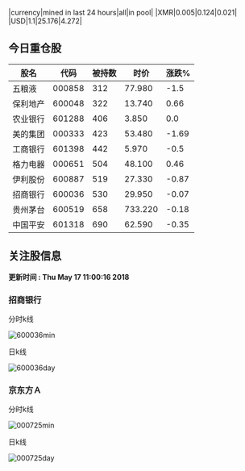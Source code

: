 |currency|mined in last 24 hours|all|in pool|
|XMR|0.005|0.124|0.021|
|USD|1.1|25.176|4.272|

## 今日重仓股 

|股名|代码|被持数|时价|涨跌%|
|---|---|---|---|---|
|五粮液|000858|312|77.980|-1.5|
|保利地产|600048|322|13.740|0.66|
|农业银行|601288|406|3.850|0.0|
|美的集团|000333|423|53.480|-1.69|
|工商银行|601398|442|5.970|-0.5|
|格力电器|000651|504|48.100|0.46|
|伊利股份|600887|519|27.330|-0.87|
|招商银行|600036|530|29.950|-0.07|
|贵州茅台|600519|658|733.220|-0.18|
|中国平安|601318|690|62.590|-0.35|

## 关注股信息
**更新时间 : Thu May 17 11:00:16 2018**
### 招商银行 
分时k线

![600036min](http://image.sinajs.cn/newchart/min/n/sh600036.gif)

日k线

![600036day](http://image.sinajs.cn/newchart/daily/n/sh600036.gif)

### 京东方Ａ 
分时k线

![000725min](http://image.sinajs.cn/newchart/min/n/sz000725.gif)

日k线

![000725day](http://image.sinajs.cn/newchart/daily/n/sz000725.gif)
